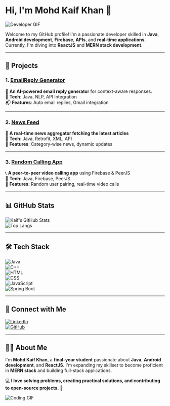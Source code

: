 # Hi, I'm Mohd Kaif Khan 👋  
![Developer GIF](https://media.giphy.com/media/qgQUggAC3Pfv687qPC/giphy.gif)  

Welcome to my GitHub profile! I'm a passionate developer skilled in **Java**, **Android development**, **Firebase**, **APIs**, and **real-time applications**. Currently, I'm diving into **ReactJS** and **MERN stack development**.  

---

## 🚀 Projects  

### 1. **[EmailReply Generator](https://github.com/mohdkaif2304/Email_Reply_Generator)**  
💌 **An AI-powered email reply generator** for context-aware responses.  
🚀 **Tech**: Java, NLP, API Integration  
📬 **Features**: Auto email replies, Gmail integration  

---

### 2. **[News Feed](https://github.com/mohdkaif2304/NewsTodayTimes)**  
📰 **A real-time news aggregator fetching the latest articles**  
🚀 **Tech**: Java, Retrofit, XML, API  
📌 **Features**: Category-wise news, dynamic updates  

---

### 3. **[Random Calling App](https://github.com/mohdkaif2304/Random-Calling)**  
📞 **A peer-to-peer video calling app** using Firebase & PeerJS  
🚀 **Tech**: Java, Firebase, PeerJS  
🎥 **Features**: Random user pairing, real-time video calls   

---

## 📊 GitHub Stats  
![Kaif's GitHub Stats](https://github-readme-stats.vercel.app/api?username=mohdkaif2304&show_icons=true&count_private=true)  
![Top Langs](https://github-readme-stats.vercel.app/api/top-langs/?username=mohdkaif2304&layout=compact)  

---

## 🛠️ Tech Stack  
![Java](https://img.shields.io/badge/Java-ED8B00?style=for-the-badge&logo=java&logoColor=white)  
![C++](https://img.shields.io/badge/C++-00599C?style=for-the-badge&logo=cplusplus&logoColor=white)  
![HTML](https://img.shields.io/badge/HTML5-E34F26?style=for-the-badge&logo=html5&logoColor=white)  
![CSS](https://img.shields.io/badge/CSS3-1572B6?style=for-the-badge&logo=css3&logoColor=white)  
![JavaScript](https://img.shields.io/badge/JavaScript-F7DF1E?style=for-the-badge&logo=javascript&logoColor=black)  
![Spring Boot](https://img.shields.io/badge/Spring%20Boot-6DB33F?style=for-the-badge&logo=springboot&logoColor=white)  

---

## 🔗 Connect with Me  
[![LinkedIn](https://img.shields.io/badge/LinkedIn-0077B5?style=for-the-badge&logo=linkedin&logoColor=white)](https://www.linkedin.com/in/mohdkaifkhan)  
[![GitHub](https://img.shields.io/badge/GitHub-100000?style=for-the-badge&logo=github&logoColor=white)](https://github.com/mohdkaif2304)  

---

## 🧑‍💻 About Me  
I'm **Mohd Kaif Khan**, a **final-year student** passionate about **Java**, **Android development**, and **ReactJS**. I'm expanding my skillset to become proficient in **MERN stack** and building full-stack applications.  

💻 **I love solving problems, creating practical solutions, and contributing to open-source projects.** 🎯  

![Coding GIF](https://media.giphy.com/media/ZVik7pBtu9dNS/giphy.gif)  
